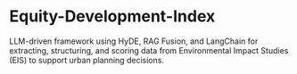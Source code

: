 # Equity-Development-Index
LLM-driven framework using HyDE, RAG Fusion, and LangChain for extracting, structuring, and scoring data from Environmental Impact Studies (EIS) to support urban planning decisions.
